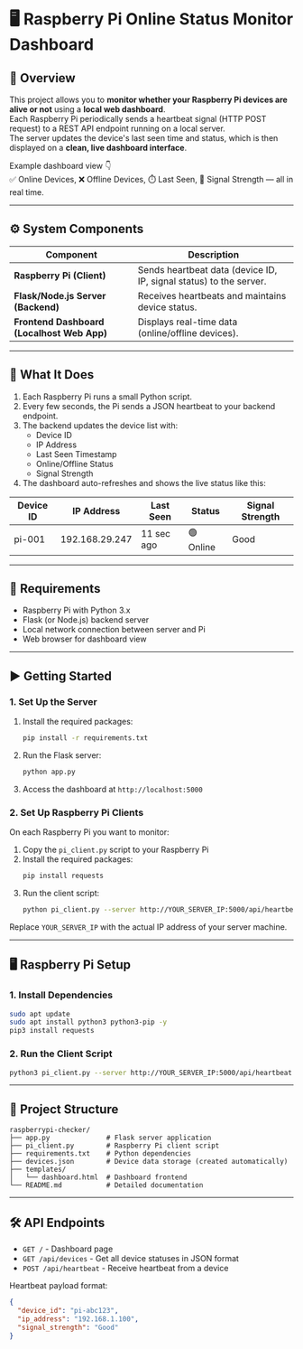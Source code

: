 # 🖥️ Raspberry Pi Online Status Monitor Dashboard

## 📘 Overview

This project allows you to **monitor whether your Raspberry Pi devices are alive or not** using a **local web dashboard**.  
Each Raspberry Pi periodically sends a heartbeat signal (HTTP POST request) to a REST API endpoint running on a local server.  
The server updates the device's last seen time and status, which is then displayed on a **clean, live dashboard interface**.

Example dashboard view 👇  
✅ Online Devices, ❌ Offline Devices, ⏱️ Last Seen, 📶 Signal Strength — all in real time.

---

## ⚙️ System Components

| Component | Description |
|------------|-------------|
| **Raspberry Pi (Client)** | Sends heartbeat data (device ID, IP, signal status) to the server. |
| **Flask/Node.js Server (Backend)** | Receives heartbeats and maintains device status. |
| **Frontend Dashboard (Localhost Web App)** | Displays real-time data (online/offline devices). |

---

## 🔧 What It Does

1. Each Raspberry Pi runs a small Python script.
2. Every few seconds, the Pi sends a JSON heartbeat to your backend endpoint.
3. The backend updates the device list with:
   - Device ID  
   - IP Address  
   - Last Seen Timestamp  
   - Online/Offline Status  
   - Signal Strength
4. The dashboard auto-refreshes and shows the live status like this:

| Device ID | IP Address | Last Seen | Status | Signal Strength |
|------------|-------------|------------|----------|------------------|
| pi-001 | 192.168.29.247 | 11 sec ago | 🟢 Online | Good |

---

## 🧩 Requirements

- Raspberry Pi with Python 3.x
- Flask (or Node.js) backend server
- Local network connection between server and Pi
- Web browser for dashboard view

---

## ▶️ Getting Started

### 1. Set Up the Server

1. Install the required packages:
   ```bash
   pip install -r requirements.txt
   ```
2. Run the Flask server:
   ```bash
   python app.py
   ```
3. Access the dashboard at `http://localhost:5000`

### 2. Set Up Raspberry Pi Clients

On each Raspberry Pi you want to monitor:

1. Copy the `pi_client.py` script to your Raspberry Pi
2. Install the required packages:
   ```bash
   pip install requests
   ```
3. Run the client script:
   ```bash
   python pi_client.py --server http://YOUR_SERVER_IP:5000/api/heartbeat
   ```

Replace `YOUR_SERVER_IP` with the actual IP address of your server machine.

---

## 🖥️ Raspberry Pi Setup

### 1. Install Dependencies

```bash
sudo apt update
sudo apt install python3 python3-pip -y
pip3 install requests
```

### 2. Run the Client Script

```bash
python3 pi_client.py --server http://YOUR_SERVER_IP:5000/api/heartbeat
```

---

## 📁 Project Structure

```
raspberrypi-checker/
├── app.py              # Flask server application
├── pi_client.py        # Raspberry Pi client script
├── requirements.txt    # Python dependencies
├── devices.json        # Device data storage (created automatically)
├── templates/
│   └── dashboard.html  # Dashboard frontend
└── README.md           # Detailed documentation
```

---

## 🛠️ API Endpoints

- `GET /` - Dashboard page
- `GET /api/devices` - Get all device statuses in JSON format
- `POST /api/heartbeat` - Receive heartbeat from a device

Heartbeat payload format:
```json
{
  "device_id": "pi-abc123",
  "ip_address": "192.168.1.100",
  "signal_strength": "Good"
}
```